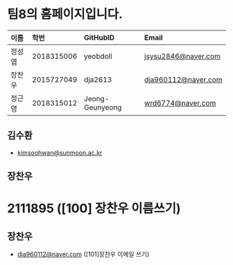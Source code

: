 # 팀8의 홈페이지입니다.

|이름|학번|GitHubID|Email|
|:---|:---|:---|:---|
|정성엽|2018315006|yeobdoll|jsysu2846@naver.com|
|장찬우|2015727049|dja2613|dja960112@naver.com|
|정근영|2018315012|Jeong-Geunyeong|wrd6774@naver.com|


## 김수환
- kimsoohwan@sunmoon.ac.kr
## 장찬우
2111895 ([100] 장찬우 이름쓰기)
=======
## 장찬우
- dja960112@naver.com
([101]장찬우 이메일 쓰기)
